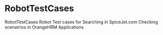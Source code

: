 # RobotTestCases
RobotTestCases
Robot Test cases for Searching in SpiceJet.com
Checking scenatrios in OrangeHRM Applications
